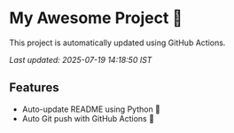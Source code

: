 # My Awesome Project 🚀

This project is automatically updated using GitHub Actions.

_Last updated: 2025-07-19 14:18:50 IST_

## Features
- Auto-update README using Python 🐍
- Auto Git push with GitHub Actions 🤖
